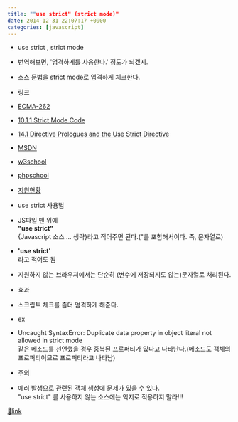 ```yaml
---
title: ""use strict" (strict mode)"
date: 2014-12-31 22:07:17 +0900
categories: [javascript]
---
```


- use strict , strict mode
- 번역해보면, '엄격하게를 사용한다.' 정도가 되겠지.
- 소스 문법을 strict mode로 엄격하게 체크한다.

- 링크
- [ECMA-262](http://www.ecma-international.org/ecma-262/5.1/ "ECMA-262")
- [10.1.1 Strict Mode Code](http://www.ecma-international.org/ecma-262/5.1/#sec-10.1.1 "10.1.1 Strict Mode Code")
- [14.1 Directive Prologues and the Use Strict Directive](http://www.ecma-international.org/ecma-262/5.1/#sec-14.1 "14.1 Directive Prologues and the Use Strict Directive")

- [MSDN](http://msdn.microsoft.com/ko-kr/library/ie/br230269(v=vs.94).aspx "MSDN")
- [w3school](http://www.w3schools.com/js/js_strict.asp "w3school")
- [phpschool](http://www.phpschool.com/gnuboard4/bbs/board.php?bo_table=tipntech&wr_id=76031 "phpschool")
- [지원현황](http://caniuse.com/#feat=use-strict "지원현황")

- use strict 사용법
- JS파일 맨 위에   
**"use strict"**  
{Javascript 소스 ... 생략}라고 적어주면 된다.("를 포함해서이다. 즉, 문자열로)
- **'use strict'**  
라고 적어도 됨
- 지원하지 않는 브라우저에서는 단순히 (변수에 저장되지도 않는)문자열로 처리된다.

- 효과
- 스크립트 체크를 좀더 엄격하게 해준다.
- ex
- Uncaught SyntaxError: Duplicate data property in object literal not allowed in strict mode  
같은 메소드를 선언했을 경우 중복된 프로퍼티가 있다고 나타난다.(메소드도 객체의 프로퍼티이므로 프로퍼티라고 나타남)



- 주의
- 에러 발생으로 관련된 객체 생성에 문제가 있을 수 있다.  
"use strict" 를 사용하지 않는 소스에는 억지로 적용하지 말라!!!


  



[🔗link](http://www.mins01.com/mh/tech/read/920)